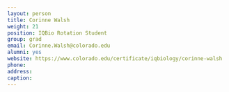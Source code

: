 ```yaml
---
layout: person
title: Corinne Walsh
weight: 21
position: IQBio Rotation Student
group: grad
email: Corinne.Walsh@colorado.edu
alumni: yes
website: https://www.colorado.edu/certificate/iqbiology/corinne-walsh
phone:
address:
caption:
---
```

